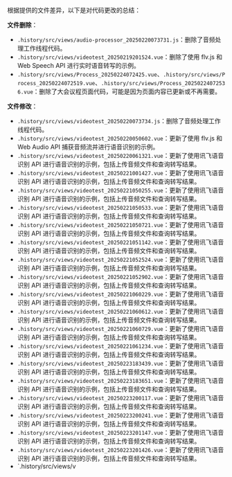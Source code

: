 根据提供的文件差异，以下是对代码更改的总结：

**文件删除**：

* `.history/src/views/audio-processor_20250220073731.js`：删除了音频处理工作线程代码。
* `.history/src/views/videotest_20250219201524.vue`：删除了使用 flv.js 和 Web Speech API 进行实时语音转写的示例。
* `.history/src/views/Process_20250224072425.vue`、`.history/src/views/Process_20250224072519.vue`、`.history/src/views/Process_20250224072536.vue`：删除了大会议程页面代码，可能是因为页面内容已更新或不再需要。

**文件修改**：

* `.history/src/views/videotest_20250220073734.js`：删除了音频处理工作线程代码。
* `.history/src/views/videotest_20250220050602.vue`：更新了使用 flv.js 和 Web Audio API 捕获音频流并进行语音识别的示例。
* `.history/src/views/videotest_20250220061321.vue`：更新了使用讯飞语音识别 API 进行语音识别的示例，包括上传音频文件和查询转写结果。
* `.history/src/views/videotest_20250221001427.vue`：更新了使用讯飞语音识别 API 进行语音识别的示例，包括上传音频文件和查询转写结果。
* `.history/src/views/videotest_20250221050255.vue`：更新了使用讯飞语音识别 API 进行语音识别的示例，包括上传音频文件和查询转写结果。
* `.history/src/views/videotest_20250221050533.vue`：更新了使用讯飞语音识别 API 进行语音识别的示例，包括上传音频文件和查询转写结果。
* `.history/src/views/videotest_20250221050721.vue`：更新了使用讯飞语音识别 API 进行语音识别的示例，包括上传音频文件和查询转写结果。
* `.history/src/views/videotest_20250221051142.vue`：更新了使用讯飞语音识别 API 进行语音识别的示例，包括上传音频文件和查询转写结果。
* `.history/src/views/videotest_20250221052524.vue`：更新了使用讯飞语音识别 API 进行语音识别的示例，包括上传音频文件和查询转写结果。
* `.history/src/views/videotest_20250221052902.vue`：更新了使用讯飞语音识别 API 进行语音识别的示例，包括上传音频文件和查询转写结果。
* `.history/src/views/videotest_20250221060229.vue`：更新了使用讯飞语音识别 API 进行语音识别的示例，包括上传音频文件和查询转写结果。
* `.history/src/views/videotest_20250221060612.vue`：更新了使用讯飞语音识别 API 进行语音识别的示例，包括上传音频文件和查询转写结果。
* `.history/src/views/videotest_20250221060729.vue`：更新了使用讯飞语音识别 API 进行语音识别的示例，包括上传音频文件和查询转写结果。
* `.history/src/views/videotest_20250221061234.vue`：更新了使用讯飞语音识别 API 进行语音识别的示例，包括上传音频文件和查询转写结果。
* `.history/src/views/videotest_20250223183439.vue`：更新了使用讯飞语音识别 API 进行语音识别的示例，包括上传音频文件和查询转写结果。
* `.history/src/views/videotest_20250223183651.vue`：更新了使用讯飞语音识别 API 进行语音识别的示例，包括上传音频文件和查询转写结果。
* `.history/src/views/videotest_20250223200117.vue`：更新了使用讯飞语音识别 API 进行语音识别的示例，包括上传音频文件和查询转写结果。
* `.history/src/views/videotest_20250223200241.vue`：更新了使用讯飞语音识别 API 进行语音识别的示例，包括上传音频文件和查询转写结果。
* `.history/src/views/videotest_20250223201147.vue`：更新了使用讯飞语音识别 API 进行语音识别的示例，包括上传音频文件和查询转写结果。
* `.history/src/views/videotest_20250223201426.vue`：更新了使用讯飞语音识别 API 进行语音识别的示例，包括上传音频文件和查询转写结果。
* `.history/src/views/v